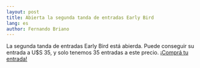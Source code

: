 ```yaml
---
layout: post
title: Abierta la segunda tanda de entradas Early Bird
lang: es
author: Fernando Briano
---
```

La segunda tanda de entradas Early Bird está abierda. Puede conseguir su entrada a U$S 35, y solo tenemos 35 entradas a este precio. [¡Comprá tu entrada!](http://rubyconfuy2013.eventbrite.com/)

